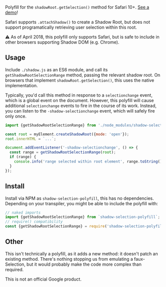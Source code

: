 Polyfill for the `shadowRoot.getSelection()` method for Safari 10+.
[See a demo](https://googlechromelabs.github.io/shadow-selection-polyfill/demo.html)!

Safari supports `.attachShadow()` to create a Shadow Root, but does not support programatically retrieving user selection within this root.

⚠️ As of April 2018, this polyfill only supports Safari, but is safe to include in other browsers supporting Shadow DOM (e.g. Chrome).

## Usage

Include `./shadow.js` as an ES6 module, and call its `getShadowRootSelectionRange` method, passing the relevant shadow root.
On browsers that implement `shadowRoot.getSelection()`, this uses the native implementation.

Typically, you'd call this method in response to a `selectionchange` event, which is a global event on the document.
However, this polyfill will cause additional `selectionchange` events to fire in the course of its work.
Instead, you can listen to the `-shadow-selectionchange` event, which will safely fire only once.

```js
import {getShadowRootSelectionRange} from './node_modules/shadow-selection-polyfill/shadow.js';

const root = myElement.createShadowRoot({mode: 'open'});
root.innerHTML = `...`;

document.addEventListener('-shadow-selectionchange', () => {
  const range = getShadowRootSelectionRange(root);
  if (range) {
    console.info('range selected within root element', range.toString());
  }
});
```

## Install

Install via NPM as `shadow-selection-polyfill`, this has no dependencies.
Depending on your transpiler, you might be able to include the polyfill with:

```js
// naked imports
import {getShadowRootSelectionRange} from `shadow-selection-polyfill`;
// require() compatibility
const {getShadowRootSelectionRange} = require('shadow-selection-polyfill');
```

## Other

This isn't technically a polyfill, as it adds a new method: it doesn't patch an existing method.
There's nothing stopping us from emulating a faux-Selection, but it would probably make the code more complex than required.

This is not an official Google product.
